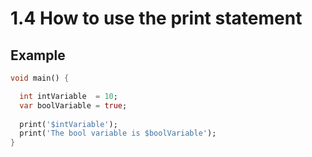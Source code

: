 # 1.4  How to use the print statement

## Example

```dart
void main() {

  int intVariable  = 10;
  var boolVariable = true;
  
  print('$intVariable');
  print('The bool variable is $boolVariable');
}
```
